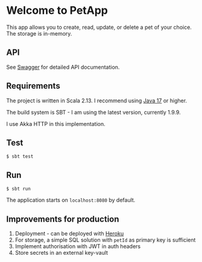 # Welcome to PetApp

This app allows you to create, read, update, or delete a pet of your choice. The storage is in-memory.

## API

See [Swagger](Swagger.yaml) for detailed API documentation.

## Requirements

The project is written in Scala 2.13. I recommend using  [Java 17](https://adoptium.net/en-GB/) or higher.

The build system is SBT - I am using the latest version, currently 1.9.9.

I use Akka HTTP in this implementation.

## Test

```console
$ sbt test
```

## Run

```console
$ sbt run
```

The application starts on `localhost:8080` by default.

## Improvements for production

1) Deployment - can be deployed with [Heroku](https://devcenter.heroku.com/)
2) For storage, a simple SQL solution with `petId` as primary key is sufficient
3) Implement authorisation with JWT in auth headers
4) Store secrets in an external key-vault

